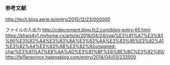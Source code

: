 
### 参考文献
http://tech.blog.aerie.jp/entry/2015/12/23/000000

ファイルの入出力
http://cdecrement.blog.fc2.com/blog-entry-65.html
https://khws4v1.myhome.cx/article/2016/04/24/cpp%E3%81%A7%E3%83%90%E3%82%A4%E3%83%8A%E3%83%AA%E3%83%95%E3%82%A1%E3%82%A4%E3%83%AB%E3%82%92unsigned-char%E3%81%A7%E8%AA%AD%E3%81%BF%E8%BE%BC%E3%82%80/
http://fa11enprince.hatenablog.com/entry/2014/04/03/233500